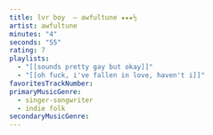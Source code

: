 ```yaml
---
title: lvr boy  — awfultune ★★★½
artist: awfultune
minutes: "4"
seconds: "55"
rating: 7
playlists:
  - "[[sounds pretty gay but okay]]"
  - "[[oh fuck, i've fallen in love, haven't i]]"
favoritesTrackNumber:
primaryMusicGenre:
  - singer-songwriter
  - indie folk
secondaryMusicGenre:
---
```

